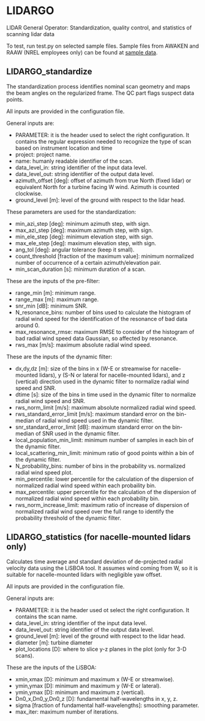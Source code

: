 # LIDARGO
LIDAR General Operator: Standardization, quality control, and statistics of scanning lidar data

To test, run test.py on selected sample files. Sample files from AWAKEN and RAAW (NREL employees only) can be found at [sample data](https://nrel.app.box.com/folder/256760533953).

## LIDARGO_standardize
The standardization process identifies nominal scan geometry and maps the beam angles on the regularized frame. The QC part flags suspect data points. 

All inputs are provided in the configuration file.

General inputs are:
- PARAMETER: it is the header used to select the right configuration. It contains the regular expression needed to recognize the type of scan based on instrument location and time
- project: project name.
- name: humanly readable identifier of the scan.
- data_level_in: string identifier of the input data level.
- data_level_out: string identifier of the output data level.
- azimuth_offset [deg]: offset of azimuth from true North (fixed lidar) or equivalent North for a turbine facing W wind. Azimuth is counted clockwise.
- ground_level [m]: level of the ground with respect to the lidar head.

These parameters are used for the standardization:
- min_azi_step [deg]: minimum azimuth step, with sign.
- max_azi_step [deg]: maximum azimuth step, with sign.
- min_ele_step [deg]: minimum elevation step, with sign.
- max_ele_step [deg]: maximum elevation step, with sign.
- ang_tol [deg]: angular tolerance (keep it small).
- count_threshold [fraction of the maximum value]: minimum normalized number of occurrence of a certain azimuth/elevation pair.
- min_scan_duration [s]: minimum duration of a scan.

These are the inputs of the pre-filter:
- range_min [m]: minimum range.
- range_max [m]: maximum range.
- snr_min [dB]: minimum SNR.
- N_resonance_bins: number of bins used to calculate the histogram of radial wind speed for the identification of the resonance of bad data around 0.
- max_resonance_rmse: maximum RMSE to consider of the histogram of bad radial wind speed data Gaussian, so affected by resonance.
- rws_max [m/s]: maximum absolute radial wind speed.

These are the inputs of the dynamic filter:
- dx,dy,dz [m]: size of the bins in x (W-E or streamwise for nacelle-mounted lidars), y (S-N or lateral for nacelle-mounted lidars), and z (vertical) direction used in the dynamic filter to normalize radial wind speed and SNR.
- dtime [s]: size of the bins in time used in the dynamic filter to normalize radial wind speed and SNR.
- rws_norm_limit [m/s]: maximum absolute normalized radial wind speed.
- rws_standard_error_limit [m/s]: maximum standard error on the bin-median of radial wind speed used in the dynamic filter.
- snr_standard_error_limit [dB]: maximum standard error on the bin-median of SNR used in the dynamic filter.
- local_population_min_limit: minimum number of samples in each bin of the dynamic filter.
- local_scattering_min_limit: minimum ratio of good points within a bin of the dynamic filter.
- N_probability_bins: number of bins in the probability vs. normalized radial wind speed plot.
- min_percentile: lower percentile for the calculation of the dispersion of normalized radial wind speed within each probaility bin.
- max_percentile: upper percentile for the calculation of the dispersion of normalized radial wind speed within each probability bin.
- rws_norm_increase_limit: maximum ratio of increase of dispersion of normalized radial wind speed over the full range to identify the probability threshold of the dynamic filter.

## LIDARGO_statistics (for nacelle-mounted lidars only)
Calculates time average and standard deviation of de-projected radial velocity data using the LiSBOA tool. It assumes wind coming from W, so it is suitable for nacelle-mounted lidars with negligible yaw offset.

All inputs are provided in the configuration file.

General inputs are:
- PARAMETER: it is the header used ot select the right configuration. It contains the scan name.
- data_level_in: string identifier of the input data level.
- data_level_out: string identifier of the output data level.
- ground_level [m]: level of the ground with respect to the lidar head.
- diameter [m]: turbine diameter
- plot_locations [D]: where to slice y-z planes in the plot (only for 3-D scans).

These are the inputs of the LiSBOA:
- xmin,xmax [D]: minimum and maximum x (W-E or streamwise).
- ymin,ymax [D]: minimum and maximum y (W-E or lateral).
- ymin,ymax [D]: minimum and maximum z (vertical).
- Dn0_x,Dn0_y,Dn0_z [D]: fundamental half-wavelengths in x, y, z.
- sigma [fraction of fundamental half-wavelengths]: smoothing parameter.
- max_iter: maximum number of iterations.



